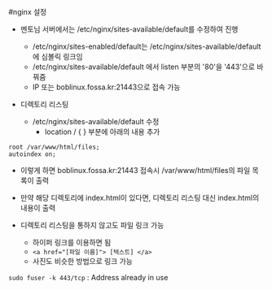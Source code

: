#nginx 설정
- 멘토님 서버에서는 /etc/nginx/sites-available/default를 수정하여 진행
  - /etc/nginx/sites-enabled/default는 /etc/nginx/sites-available/default에 심볼릭 링크임
  - /etc/nginx/sites-available/default 에서 listen 부분의 '80'을 '443'으로 바꿔줌
  - IP 또는 boblinux.fossa.kr:21443으로 접속 가능
 
- 디렉토리 리스팅
  - /etc/nginx/sites-available/default 수정
    - location / { } 부분에 아래의 내용 추가
```
root /var/www/html/files; 
autoindex on;
```
  - 이렇게 하면 boblinux.fossa.kr:21443 접속시 /var/www/html/files의 파일 목록이 출력
  - 만약 해당 디렉토리에 index.html이 있다면, 디렉토리 리스팅 대신 index.html의 내용이 출력
  
- 디렉토리 리스팅을 통하지 않고도 파일 링크 가능
  - 하이퍼 링크를 이용하면 됨
  - ```<a href="[파일 이름]"> [텍스트] </a>```
  - 사진도 비슷한 방법으로 링크 가능

```sudo fuser -k 443/tcp``` : Address already in use 
